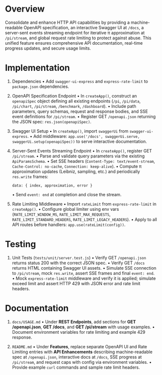 # Overview

Consolidate and enhance HTTP API capabilities by providing a machine-readable OpenAPI specification, an interactive Swagger UI at `/docs`, a server-sent events streaming endpoint for iterative π approximation at `/pi/stream`, and global request rate limiting to protect against abuse. This unified feature ensures comprehensive API documentation, real-time progress updates, and secure usage limits.

# Implementation

1. Dependencies
   • Add `swagger-ui-express` and `express-rate-limit` to `package.json` dependencies.

2. OpenAPI Specification Endpoint
   • In `createApp()`, construct an `openapiSpec` object defining all existing endpoints (`/pi`, `/pi/data`, `/pi/chart`, `/pi/stream`, `/benchmark`, `/dashboard`).
   • Include path parameters, query schemas, request and response bodies, and SSE event definitions for `/pi/stream`.
   • Register GET `/openapi.json` returning the JSON spec: `res.json(openapiSpec)`.

3. Swagger UI Setup
   • In `createApp()`, import `swaggerUi` from `swagger-ui-express`.
   • Add middleware: `app.use('/docs', swaggerUi.serve, swaggerUi.setup(openapiSpec))` to serve interactive documentation.

4. Server-Sent Events Streaming Endpoint
   • In `createApp()`, register GET `/pi/stream`.
   • Parse and validate query parameters via the existing `ApiParamsSchema`.
   • Set SSE headers (`Content-Type: text/event-stream`, `Cache-Control: no-cache`, `Connection: keep-alive`).
   • Compute π approximation updates (Leibniz, sampling, etc.) and periodically `res.write` frames:
     ```
     data: { index, approximation, error }
     
     ```
   • Send `event: end` at completion and close the stream.

5. Rate Limiting Middleware
   • Import `rateLimit` from `express-rate-limit` in `createApp()`.
   • Configure global limiter using env vars (`RATE_LIMIT_WINDOW_MS`, `RATE_LIMIT_MAX_REQUESTS`, `RATE_LIMIT_STANDARD_HEADERS`, `RATE_LIMIT_LEGACY_HEADERS`).
   • Apply to all API routes before handlers: `app.use(rateLimit(config))`.

# Testing

1. Unit Tests (`tests/unit/server.test.js`)
   • Verify GET `/openapi.json` returns status 200 with the correct JSON spec.
   • Verify GET `/docs` returns HTML containing Swagger UI assets.
   • Simulate SSE connection to `/pi/stream`, mock `res.write`, assert SSE frames and final `event: end`.
   • Mock `express-rate-limit` middleware and verify it is applied; simulate exceed limit and assert HTTP 429 with JSON error and rate limit headers.

# Documentation

1. `docs/USAGE.md`
   • Under **REST Endpoints**, add sections for **GET /openapi.json**, **GET /docs**, and **GET /pi/stream** with usage examples.
   • Document environment variables for rate limiting and example 429 response.

2. `README.md`
   • Under **Features**, replace separate OpenAPI UI and Rate Limiting entries with **API Enhancements** describing machine-readable spec at `/openapi.json`, interactive docs at `/docs`, SSE progress at `/pi/stream`, and request caps with config via environment variables.
   • Provide example `curl` commands and sample rate limit headers.
